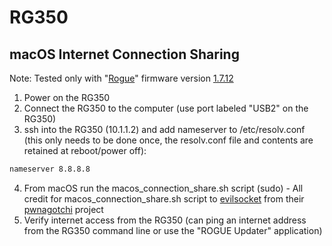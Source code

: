 # RG350

## macOS Internet Connection Sharing

Note: Tested only with "[Rogue](https://github.com/Ninoh-FOX/RG350-ROGUE-CFW)" firmware version [1.7.12](https://github.com/Ninoh-FOX/RG350-ROGUE-CFW/releases/tag/1.7.12)

1. Power on the RG350
2. Connect the RG350 to the computer (use port labeled "USB2" on the RG350)
3. ssh into the RG350 (10.1.1.2) and add nameserver to /etc/resolv.conf (this only needs to be done once, the resolv.conf file and contents are retained at reboot/power off):
````bash
nameserver 8.8.8.8
````
4. From macOS run the macos_connection_share.sh script (sudo) - All credit for macos_connection_share.sh script to [evilsocket](https://github.com/evilsocket) from their [pwnagotchi](https://github.com/evilsocket/pwnagotchi) project
5. Verify internet access from the RG350 (can ping an internet address from the RG350 command line or use the "ROGUE Updater" application)
